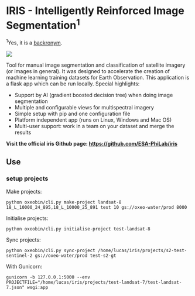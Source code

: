 # IRIS - Intelligently Reinforced Image Segmentation<sup>1</sup>
<sup>1</sup>Yes, it is a <a href="https://en.wikipedia.org/wiki/Backronym">backronym</a>.

<img src="preview/segmentation.png" />

Tool for manual image segmentation and classification of satellite imagery (or images in general). It was designed to accelerate the creation of machine learning training datasets for Earth Observation. This application is a flask app which can be run locally. Special highlights:
* Support by AI (gradient boosted decision tree) when doing image segmentation
* Multiple and configurable views for multispectral imagery
* Simple setup with pip and one configuration file
* Platform independent app (runs on Linux, Windows and Mac OS)
* Multi-user support: work in a team on your dataset and merge the results

**Visit the official iris Github page:  https://github.com/ESA-PhiLab/iris**


## Use

### setup projects

Make projects:

    python oxeobin/cli.py make-project landsat-8 18_L_10000_24_895,18_L_10000_25_891 test 10 gs://oxeo-water/prod 8000
    
Initialise projects:

    python oxeobin/cli.py initialise-project test-landsat-8
    
Sync projects:

    python oxeobin/cli.py sync-project /home/lucas/iris/projects/s2-test-sentinel-2 gs://oxeo-water/prod test-s2-gt
    
With Gunicorn:

    gunicorn -b 127.0.0.1:5000 --env PROJECTFILE="/home/lucas/iris/projects/test-landsat-7/test-landsat-7.json" wsgi:app